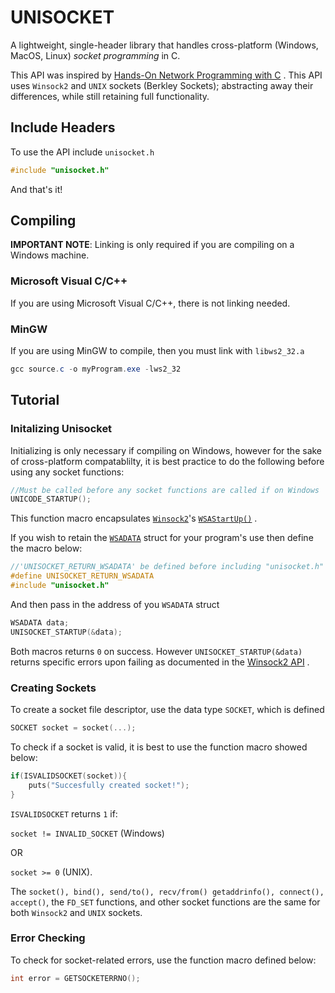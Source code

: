 # UNISOCKET

A lightweight, single-header library that handles cross-platform (Windows, MacOS, Linux) *socket programming* in C.

This API was inspired by [Hands-On Network Programming with C](https://www.amazon.com/Hands-Network-Programming-programming-optimized/dp/1789349869?source=ps-sl-shoppingads-lpcontext&ref_=fplfs&psc=1&smid=ATVPDKIKX0DER) . This API uses `Winsock2` and `UNIX` sockets (Berkley Sockets); abstracting away their differences, while still retaining full functionality.

## Include Headers

To use the API include `unisocket.h`
```C
#include "unisocket.h"
```
And that's it!


## Compiling

**IMPORTANT NOTE**: Linking is only required if you are compiling on a Windows machine.

### Microsoft Visual C/C++
If you are using Microsoft Visual C/C++, there is not linking needed.

### MinGW
If you are using MinGW to compile, then you must link with `libws2_32.a`

```powershell
gcc source.c -o myProgram.exe -lws2_32
```

## Tutorial

### Initalizing Unisocket

Initializing is only necessary if compiling on Windows, however for the sake of cross-platform compatablilty, it is best practice to do the following before using any socket functions:

```C
//Must be called before any socket functions are called if on Windows
UNICODE_STARTUP();
```
This function macro encapsulates [`Winsock2`](https://learn.microsoft.com/en-us/windows/win32/winsock/windows-sockets-start-page-2)'s [`WSAStartUp()`](https://learn.microsoft.com/en-us/windows/win32/api/winsock/nf-winsock-wsastartup) .


If you wish to retain the [`WSADATA`](https://learn.microsoft.com/en-us/windows/win32/api/winsock2/ns-winsock2-wsadata) struct for your program's use then define the macro below:

```C
//'UNISOCKET_RETURN_WSADATA' be defined before including "unisocket.h"
#define UNISOCKET_RETURN_WSADATA
#include "unisocket.h"
```
And then pass in the address of you `WSADATA` struct
```C
WSADATA data;
UNISOCKET_STARTUP(&data);
```

Both macros returns `0` on success. However `UNISOCKET_STARTUP(&data)` returns specific errors upon failing as documented in the [Winsock2 API](https://learn.microsoft.com/en-us/windows/win32/winsock/windows-sockets-start-page-2) .

### Creating Sockets

To create a socket file descriptor, use the data type `SOCKET`, which is defined
```C
SOCKET socket = socket(...);
```

To check if a socket is valid, it is best to use the function macro showed below:
```C
if(ISVALIDSOCKET(socket)){
    puts("Succesfully created socket!");
}
```
`ISVALIDSOCKET` returns `1` if:

 `socket != INVALID_SOCKET` (Windows) 

OR 

`socket >= 0` (UNIX).

The `socket(), bind(), send/to(), recv/from() getaddrinfo(), connect(), accept()`, the `FD_SET` functions, and other socket functions are the same for both `Winsock2` and `UNIX` sockets.

### Error Checking

To check for socket-related errors, use the function macro defined below:

```C
int error = GETSOCKETERRNO();
```
